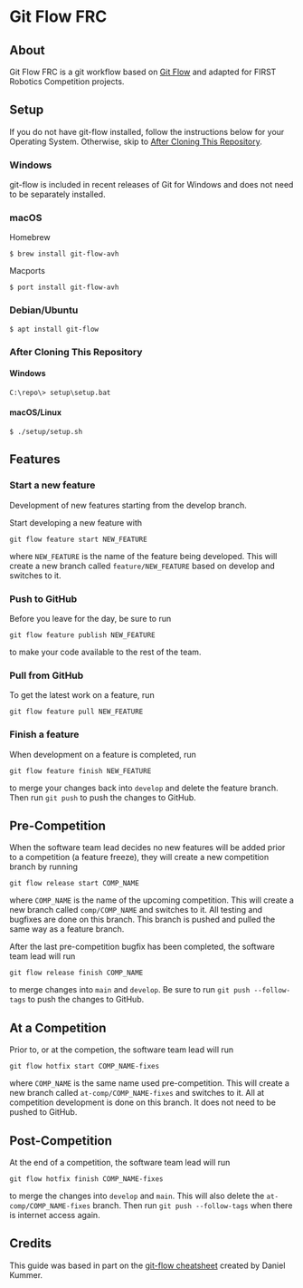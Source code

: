 # Git Flow FRC
## About
Git Flow FRC is a git workflow based on [Git Flow](https://nvie.com/posts/a-successful-git-branching-model/) and adapted for FIRST Robotics Competition projects.

## Setup
If you do not have git-flow installed, follow the instructions below for your Operating System. Otherwise, skip to [After Cloning This Repository](#after-cloning-this-repository).

### Windows
git-flow is included in recent releases of Git for Windows and does not need to be separately installed.

### macOS
Homebrew
```
$ brew install git-flow-avh
```

Macports
```
$ port install git-flow-avh
```

### Debian/Ubuntu
```
$ apt install git-flow
```

### After Cloning This Repository
#### Windows
```
C:\repo\> setup\setup.bat
```

#### macOS/Linux
```
$ ./setup/setup.sh
```

## Features
### Start a new feature
Development of new features starting from the develop branch.

Start developing a new feature with
```
git flow feature start NEW_FEATURE
```
where `NEW_FEATURE` is the name of the feature being developed. This will create a new branch called `feature/NEW_FEATURE` based on develop and switches to it.

### Push to GitHub
Before you leave for the day, be sure to run
```
git flow feature publish NEW_FEATURE
```
to make your code available to the rest of the team.

### Pull from GitHub
To get the latest work on a feature, run
```
git flow feature pull NEW_FEATURE
```

### Finish a feature
When development on a feature is completed, run
```
git flow feature finish NEW_FEATURE
```
to merge your changes back into `develop` and delete the feature branch. Then run `git push` to push the changes to GitHub.

## Pre-Competition
When the software team lead decides no new features will be added prior to a competition (a feature freeze), they will create a new competition branch by running
```
git flow release start COMP_NAME
```
where `COMP_NAME` is the name of the upcoming competition. This will create a new branch called `comp/COMP_NAME` and switches to it. All testing and bugfixes are done on this branch. This branch is pushed and pulled the same way as a feature branch.

After the last pre-competition bugfix has been completed, the software team lead will run
```
git flow release finish COMP_NAME
```
to merge changes into `main` and `develop`. Be sure to run `git push --follow-tags` to push the changes to GitHub.

## At a Competition
Prior to, or at the competion, the software team lead will run
```
git flow hotfix start COMP_NAME-fixes
```
where `COMP_NAME` is the same name used pre-competition. This will create a new branch called `at-comp/COMP_NAME-fixes` and switches to it. All at competition development is done on this branch. It does not need to be pushed to GitHub.

## Post-Competition
At the end of a competition, the software team lead will run
```
git flow hotfix finish COMP_NAME-fixes
```
to merge the changes into `develop` and `main`. This will also delete the `at-comp/COMP_NAME-fixes` branch. Then run `git push --follow-tags` when there is internet access again.

## Credits
This guide was based in part on the [git-flow cheatsheet](https://danielkummer.github.io/git-flow-cheatsheet/) created by Daniel Kummer.